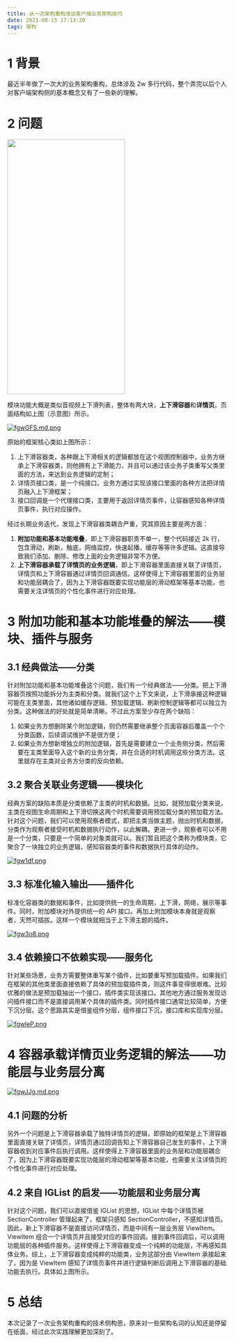 ```yaml
---
title: 从一次架构重构浅谈客户端业务架构技巧
date: 2021-08-15 17:13:20
tags: 架构
---
```

# 1 背景

最近半年做了一次大的业务架构重构，总体涉及 2w 多行代码，整个弄完以后个人对客户端架构侧的基本概念又有了一些新的理解。

# 2 问题

<img width=270 height=584.75 src="https://z3.ax1x.com/2021/08/15/fgwYWQ.md.png" />

模块功能大概是类似音视频上下滑列表，整体有两大块，**上下滑容器**和**详情页**。页面结构如上图（示意图）所示。

[![fgwGFS.md.png](https://z3.ax1x.com/2021/08/15/fgwGFS.md.png)](https://imgtu.com/i/fgwGFS)

原始的框架核心类如上图所示：

1. 上下滑容器类，各种跟上下滑相关的逻辑都放在这个视图控制器中，业务方继承上下滑容器类，则他拥有上下滑能力，并且可以通过该业务子类重写父类里面的方法，来达到业务逻辑的定制；
2. 详情页接口类，是一个纯接口。业务方通过实现该接口里面的各种方法把详情页融入上下滑框架；
3. 接口回调是一个代理接口类，主要用于返回详情页事件，让容器感知各种详情页事件，执行对应操作。

经过长期业务迭代，发现上下滑容器类耦合严重，究其原因主要是两方面：

1. **附加功能和基本功能堆叠**，即上下滑容器职责不单一，整个代码接近 2k 行，包含滑动，刷新，触底，网络监控，快速起播，缓存等等许多逻辑。这直接导致我们添加、删除、修改上面的业务逻辑非常不方便。
2. **上下滑容器承载了详情页的业务逻辑**，即上下滑容器里面直接关联了详情页，详情页和上下滑容器通过详情页回调通信。这样使得上下滑容器里面的业务层和功能层耦合了，因为上下滑容器既要实现功能层的滑动框架等基本功能，也需要关注详情页的个性化事件进行对应处理。

# 3 附加功能和基本功能堆叠的解法——模块、插件与服务

## 3.1 经典做法——分类

针对附加功能和基本功能堆叠这个问题，我们有一个经典做法——分类。把上下滑容器页按照功能拆分为主类和分类。就我们这个上下文来说，上下滑承接这种逻辑可能在主类里面，其他诸如缓存逻辑、预加载逻辑、刷新控制逻辑等都可以独立为分类。这种做法的好处就是简单清晰。不过此方案至少存在两个缺陷：

1. 如果业务方想删除某个附加逻辑，则仍然需要继承整个页面容器后覆盖一个个分类函数，后续调试维护不是很方便；
2. 如果业务方想新增独立的附加逻辑，首先是需要建立一个业务侧分类，然后需要在主类里面导入这个新的业务分类，并在合适的时机调用这些分类方法。这里就存在主类对业务方分类的反向依赖。
## 3.2 聚合关联业务逻辑——模块化

经典方案的缺陷本质是分类依赖了主类的时机和数据。比如，就预加载分类来说，主类在视图生命周期和上下滑切换这两个时机需要调用预加载分类的预加载方法。针对这个问题，我们可以使用观察者模式，即把主类当做主题，抛出时机和数据，分类作为观察者接受时机和数据执行动作，以此解耦。更进一步，观察者可以不用是一个分类，只要是一个简单的对象类就可以。我们暂且把这个类称为模块类，它聚合了一块独立的业务逻辑，感知容器类的事件和数据执行具体的动作。

[![fgw1df.png](https://z3.ax1x.com/2021/08/15/fgw1df.png)](https://imgtu.com/i/fgw1df)

## 3.3 标准化输入输出——插件化

标准化容器类的数据和事件，比如提供统一的生命周期，上下滑，网络，展示等事件。同时，附加模块对外提供统一的 API 接口。再加上附加模块本身就是观察者，天然可插拔。这样一个模块就相当于上下滑主题的插件。

[![fgw3o8.png](https://z3.ax1x.com/2021/08/15/fgw3o8.png)](https://imgtu.com/i/fgw3o8)

## 3.4 依赖接口不依赖实现——服务化

针对某些场景，业务方需要整体重写某个插件，比如要重写预加载插件。如果我们在框架的其他类里面直接依赖了具体的预加载插件类，则这件事变得很艰难。比较优雅的做法是预加载抽出一个接口，插件类实现该接口。其他地方通过服务发现访问插件接口而不是直接调用某个具体的插件类。同时插件接口通常比较简单，方便下沉分层。这个思路其实是借鉴组件分层，组件接口下沉，接口库和实现库分层。

[![fgwleP.png](https://z3.ax1x.com/2021/08/15/fgwleP.png)](https://imgtu.com/i/fgwleP)

# 4 容器承载详情页业务逻辑的解法——功能层与业务层分离

[![fgwJJg.md.png](https://z3.ax1x.com/2021/08/15/fgwJJg.md.png)](https://imgtu.com/i/fgwJJg)

## 4.1 问题的分析

另外一个问题是上下滑容器承载了独特详情页的逻辑，即原始的框架是上下滑容器里面直接关联了详情页，详情页通过回调告知上下滑容器自己发生的事件，上下滑容器收到对应事件后执行调用。这样使得上下滑容器里面的业务层和功能层耦合了，因为上下滑容器既要实现功能层的滑动框架等基本功能，也需要关注详情页的个性化事件进行对应处理。

## 4.2 来自 IGList 的启发——功能层和业务层分离

针对这个问题，我们可以直接借鉴 IGList 的思想，IGList 中每个详情页被 SectionController 管理起来了，框架只感知 SectionController，不感知详情页。因此，新上下滑容器不是直接访问详情页，而是中间有一层业务层 ViewItem。ViewItem 组合一个详情页并且接受对应的事件回调。接到事件回调后，可以调用功能层的各种插件服务。这样使得上下滑容器变成一个纯粹的功能层，不再感知具体业务。综上，上下滑容器变成纯粹的功能类，业务这部分由 ViewItem 承接起来了，因为是 ViewItem 感知了详情页事件并进行逻辑判断后调用上下滑容器的基础功能去执行。具体如上图所示。

# 5 总结

本次记录了一次业务架构重构的技术侧构思，原来对一些架构名词的认知还是停留在纸面，经过此次实践理解更加深刻了。


